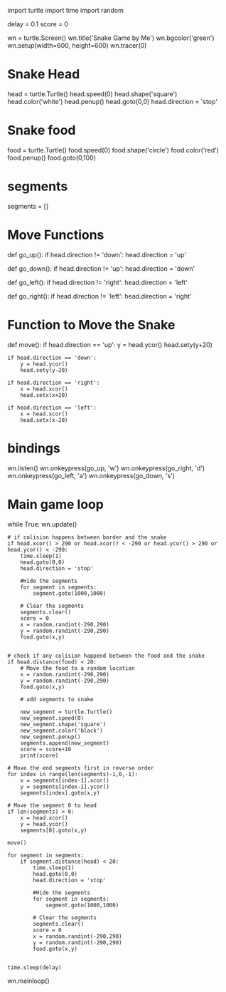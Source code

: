  import turtle
import time
import random

delay = 0.1
score = 0

wn = turtle.Screen()
wn.title('Snake Game by Me')
wn.bgcolor('green')
wn.setup(width=600, height=600)
wn.tracer(0)

# Snake Head
head = turtle.Turtle()
head.speed(0)
head.shape('square')
head.color('white')
head.penup()
head.goto(0,0)
head.direction = 'stop'


# Snake food
food = turtle.Turtle()
food.speed(0)
food.shape('circle')
food.color('red')
food.penup()
food.goto(0,100)

# segments
segments = []


# Move Functions
def go_up():
    if head.direction != 'down':
        head.direction = 'up'


def go_down():
    if head.direction != 'up':
        head.direction = 'down'

def go_left():
    if head.direction != 'right':
        head.direction = 'left'

def go_right():
    if head.direction != 'left':
        head.direction = 'right'



# Function to Move the Snake
def move():
    if head.direction == 'up':
        y = head.ycor()
        head.sety(y+20)

    if head.direction == 'down':
        y = head.ycor()
        head.sety(y-20)

    if head.direction == 'right':
        x = head.xcor()
        head.setx(x+20)

    if head.direction == 'left':
        x = head.xcor()
        head.setx(x-20)

# bindings
wn.listen()
wn.onkeypress(go_up, 'w')
wn.onkeypress(go_right, 'd')
wn.onkeypress(go_left, 'a')
wn.onkeypress(go_down, 's')


# Main game loop
while True:
    wn.update()

    # if colision happens between border and the snake
    if head.xcor() > 290 or head.xcor() < -290 or head.ycor() > 290 or head.ycor() < -290:
        time.sleep(1)
        head.goto(0,0)
        head.direction = 'stop'

        #Hide the segments
        for segment in segments:
            segment.goto(1000,1000)

        # Clear the segments
        segments.clear()
        score = 0
        x = random.randint(-290,290)
        y = random.randint(-290,290)
        food.goto(x,y)


    # check if any colision happend between the food and the snake
    if head.distance(food) < 20:
        # Move the food to a random location
        x = random.randint(-290,290)
        y = random.randint(-290,290)
        food.goto(x,y)

        # add segments to snake

        new_segment = turtle.Turtle()
        new_segment.speed(0)
        new_segment.shape('square')
        new_segment.color('black')
        new_segment.penup()
        segments.append(new_segment)
        score = score+10
        print(score)

    # Move the end segments first in reverse order
    for index in range(len(segments)-1,0,-1):
        x = segments[index-1].xcor()
        y = segments[index-1].ycor()
        segments[index].goto(x,y)

    # Move the segment 0 to head
    if len(segments) > 0:
        x = head.xcor()
        y = head.ycor()
        segments[0].goto(x,y)

    move()

    for segment in segments:
        if segment.distance(head) < 20:
            time.sleep(1)
            head.goto(0,0)
            head.direction = 'stop'

            #Hide the segments
            for segment in segments:
                segment.goto(1000,1000)

            # Clear the segments
            segments.clear()
            score = 0
            x = random.randint(-290,290)
            y = random.randint(-290,290)
            food.goto(x,y)


    time.sleep(delay)

wn.mainloop()
